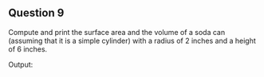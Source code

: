 ## Question 9

Compute and print the surface area and the volume of a soda can (assuming that it is a simple cylinder) with a radius of 2 inches and a height of 6 inches.

Output:
